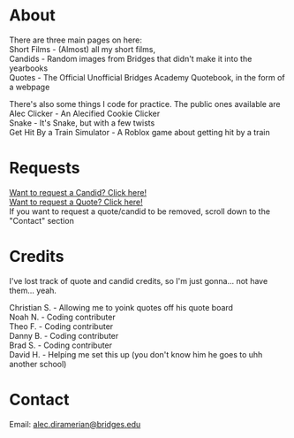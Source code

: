 # About
There are three main pages on here:<br>
Short Films - (Almost) all my short films,<br>
Candids - Random images from Bridges that didn't make it into the yearbooks<br>
Quotes - The Official Unofficial Bridges Academy Quotebook, in the form of a webpage<br>

There's also some things I code for practice. The public ones available are<br>
Alec Clicker - An Alecified Cookie Clicker<br>
Snake - It's Snake, but with a few twists<br>
Get Hit By a Train Simulator - A Roblox game about getting hit by a train<br>


# Requests
[Want to request a Candid? Click here!]<br>
[Want to request a Quote? Click here!]<br>
If you want to request a quote/candid to be removed, scroll down to the "Contact" section<br>
# Credits
I've lost track of quote and candid credits, so I'm just gonna... not have them... yeah.<br>

Christian S. - Allowing me to yoink quotes off his quote board<br>
Noah N. - Coding contributer<br>
Theo F. - Coding contributer<br>
Danny B. - Coding contributer<br>
Brad S. - Coding contributer<br>
David H. - Helping me set this up (you don't know him he goes to uhh another school)<br>


# Contact
Email: alec.diramerian@bridges.edu<br>

[want to request a candid? click here!]: https://forms.gle/z2F7er1nemraYQyr6
[want to request a quote? click here!]: https://forms.gle/FW84K2qrrsttKQ1A9
